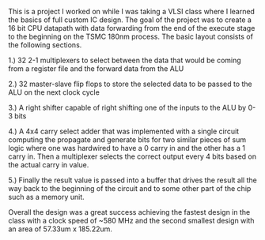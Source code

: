 This is a project I worked on while I was taking a VLSI class where I learned the basics of full custom IC design. The goal of the project was to create a 16 bit CPU datapath with data forwarding from the end of the execute stage to the beginning on the TSMC 180nm process. The basic layout consists of the following sections.

1.) 32 2-1 multiplexers to select between the data that would be coming from a register file and the forward data from the ALU

2.) 32 master-slave flip flops to store the selected data to be passed to the ALU on the next clock cycle

3.) A right shifter capable of right shifting one of the inputs to the ALU by 0-3 bits

4.) A 4x4 carry select adder that was implemented with a single circuit computing the propagate and generate bits for two similar pieces       of sum logic where one was hardwired to have a 0 carry in and the other has a 1 carry in. Then a multiplexer selects the correct           output every 4 bits based on the actual carry in value.

5.) Finally the result value is passed into a buffer that drives the result all the way back to the beginning of the circuit and to some       other part of the chip such as a memory unit.
  
Overall the design was a great success achieving the fastest design in the class with a clock speed of ~580 MHz and the second smallest design with an area of 57.33um x 185.22um.


